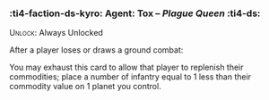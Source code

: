 ### :ti4-faction-ds-kyro: **Agent**: Tox – _Plague Queen_ :ti4-ds:
<span style="font-variant:small-caps;">Unlock</span>: Always Unlocked

After a player loses or draws a ground combat:

You may exhaust this card to allow that player to replenish their commodities; place a number of infantry equal to 1 less than their commodity value on 1 planet you control.
